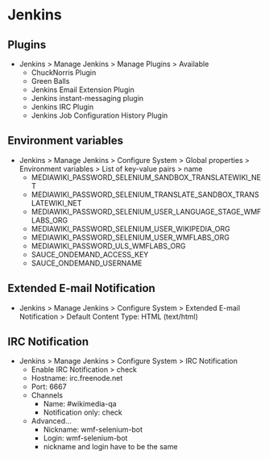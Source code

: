 # Jenkins

## Plugins

- Jenkins > Manage Jenkins > Manage Plugins > Available
  - ChuckNorris Plugin
  - Green Balls
  - Jenkins Email Extension Plugin
  - Jenkins instant-messaging plugin
  - Jenkins IRC Plugin
  - Jenkins Job Configuration History Plugin

## Environment variables

- Jenkins > Manage Jenkins > Configure System > Global properties > Environment variables > List of key-value pairs > name
  - MEDIAWIKI_PASSWORD_SELENIUM_SANDBOX_TRANSLATEWIKI_NET
  - MEDIAWIKI_PASSWORD_SELENIUM_TRANSLATE_SANDBOX_TRANSLATEWIKI_NET
  - MEDIAWIKI_PASSWORD_SELENIUM_USER_LANGUAGE_STAGE_WMFLABS_ORG
  - MEDIAWIKI_PASSWORD_SELENIUM_USER_WIKIPEDIA_ORG
  - MEDIAWIKI_PASSWORD_SELENIUM_USER_WMFLABS_ORG
  - MEDIAWIKI_PASSWORD_ULS_WMFLABS_ORG
  - SAUCE_ONDEMAND_ACCESS_KEY
  - SAUCE_ONDEMAND_USERNAME

## Extended E-mail Notification
- Jenkins > Manage Jenkins > Configure System > Extended E-mail Notification > Default Content Type: HTML (text/html)

## IRC Notification

- Jenkins > Manage Jenkins > Configure System > IRC Notification
  - Enable IRC Notification > check
  - Hostname: irc.freenode.net
  - Port: 6667
  - Channels
    - Name: #wikimedia-qa
    - Notification only: check
  - Advanced...
    - Nickname: wmf-selenium-bot
    - Login: wmf-selenium-bot
    - nickname and login have to be the same
